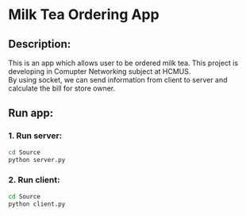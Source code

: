 # Milk Tea Ordering App 

## Description: 
This is an app which allows user to be ordered milk tea. This project is developing in Comupter Networking subject at HCMUS. \
By using socket, we can send information from client to server and calculate the bill for store owner. 

## Run app: 
### 1. Run server:
```bash
cd Source
python server.py
```

### 2. Run client:
```bash
cd Source
python client.py
```
